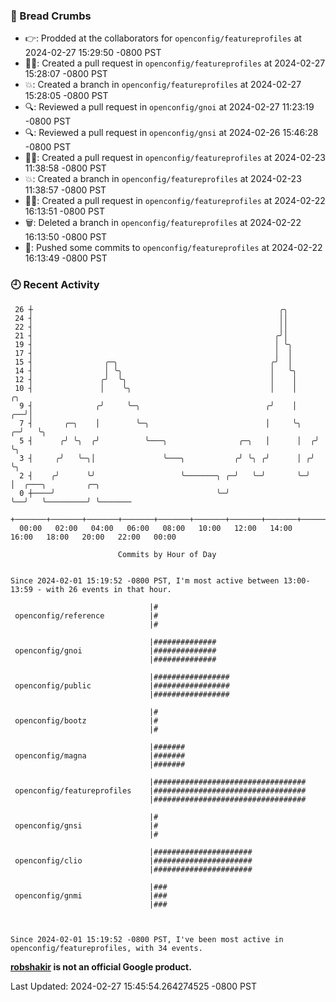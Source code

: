 ### 🍞 Bread Crumbs

 * 👉: Prodded at the collaborators for `openconfig/featureprofiles` at 2024-02-27 15:29:50 -0800 PST
 * ✍🏼: Created a pull request in `openconfig/featureprofiles` at 2024-02-27 15:28:07 -0800 PST
 * 💥: Created a branch in `openconfig/featureprofiles` at 2024-02-27 15:28:05 -0800 PST
 * 🔍: Reviewed a pull request in  `openconfig/gnoi` at 2024-02-27 11:23:19 -0800 PST
 * 🔍: Reviewed a pull request in  `openconfig/gnsi` at 2024-02-26 15:46:28 -0800 PST
 * ✍🏼: Created a pull request in `openconfig/featureprofiles` at 2024-02-23 11:38:58 -0800 PST
 * 💥: Created a branch in `openconfig/featureprofiles` at 2024-02-23 11:38:57 -0800 PST
 * ✍🏼: Created a pull request in `openconfig/featureprofiles` at 2024-02-22 16:13:51 -0800 PST
 * 🗑: Deleted a branch in `openconfig/featureprofiles` at 2024-02-22 16:13:50 -0800 PST
 * 🚢: Pushed some commits to `openconfig/featureprofiles` at 2024-02-22 16:13:49 -0800 PST

### 🕘 Recent Activity
```
 26 ┼                                                       ╭╮
 24 ┤                                                       ││
 22 ┤                                                       ││
 21 ┤                                                      ╭╯│
 19 ┤                                                      │ ╰╮
 17 ┤                                                      │  │
 15 ┤                ╭─╮                                  ╭╯  │
 14 ┤                │ ╰╮                                 │   ╰╮
 12 ┤               ╭╯  ╰╮                                │    │
 10 ┤               │    ╰╮                               │    │         ╭╮
  9 ┤              ╭╯     ╰─╮                            ╭╯    │      ╭──╯│
  7 ┤       ╭─╮    │        ╰─╮                          │     ╰╮   ╭─╯   ╰╮
  5 ┤      ╭╯ ╰╮  ╭╯          ╰───╮                ╭─╮   │      │  ╭╯      ╰╮
  3 ┤     ╭╯   ╰─╮│               ╰───╮           ╭╯ ╰╮ ╭╯      │ ╭╯        ╰╮
  2 ┤    ╭╯      ╰╯                   ╰───────╮ ╭─╯   ╰─╯       ╰─╯          │  ╭───╮         ╭─╮
  0 ┼────╯                                    ╰─╯                            ╰──╯   ╰─────────╯ ╰───────
    +───────+───────+───────+───────+───────+───────+───────+───────+───────+───────+───────+───────+────
  00:00   02:00   04:00   06:00   08:00   10:00   12:00   14:00   16:00   18:00   20:00   22:00   00:00   

						Commits by Hour of Day


Since 2024-02-01 15:19:52 -0800 PST, I'm most active between 13:00-13:59 - with 26 events in that hour.

```



```
                               |#
 openconfig/reference          |#
                               |#

                               |##############
 openconfig/gnoi               |##############
                               |##############

                               |#################
 openconfig/public             |#################
                               |#################

                               |#
 openconfig/bootz              |#
                               |#

                               |#######
 openconfig/magna              |#######
                               |#######

                               |##################################
 openconfig/featureprofiles    |##################################
                               |##################################

                               |#
 openconfig/gnsi               |#
                               |#

                               |######################
 openconfig/clio               |######################
                               |######################

                               |###
 openconfig/gnmi               |###
                               |###



Since 2024-02-01 15:19:52 -0800 PST, I've been most active in openconfig/featureprofiles, with 34 events.

```
**[robshakir](mailto:robjs@google.com) is not an official Google product.**  


Last Updated: 2024-02-27 15:45:54.264274525 -0800 PST
